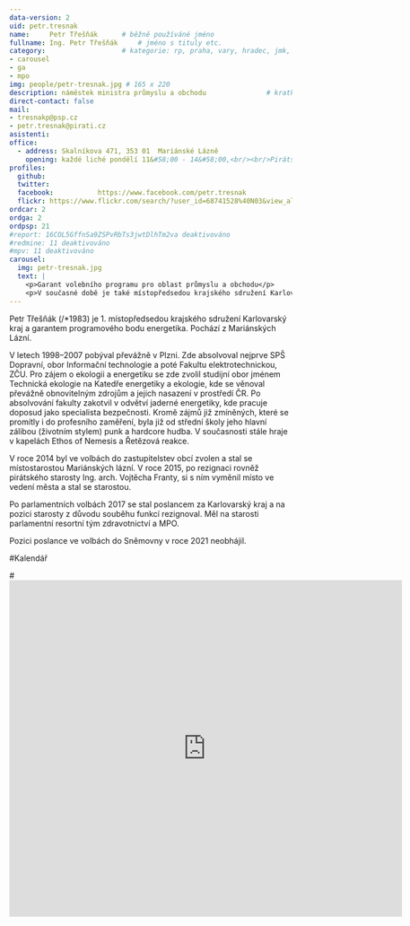 ```yaml
---
data-version: 2
uid: petr.tresnak
name:     Petr Třešňák  	# běžně používáné jméno
fullname: Ing. Petr Třešňák  	# jméno s tituly etc.
category:                 	# kategorie: rp, praha, vary, hradec, jmk, senat
- carousel
- ga
- mpo
img: people/petr-tresnak.jpg # 165 x 220
description: náměstek ministra průmyslu a obchodu            	# kratký popis, max 160 znaků
direct-contact: false
mail:
- tresnakp@psp.cz
- petr.tresnak@pirati.cz
asistenti:
office: 
  - address: Skalníkova 471, 353 01  Mariánské Lázně
    opening: každé liché pondělí 11&#58;00 - 14&#58;00,<br/><br/>Pirátské centrum v Karlových Varech<br/>každé sudé pondělí 11&#58;00 - 14&#58;00
profiles:
  github:                 
  twitter:
  facebook: 		  https://www.facebook.com/petr.tresnak		  
  flickr: https://www.flickr.com/search/?user_id=68741528%40N03&view_all=1&text=Petr_T 
ordcar: 2
ordga: 2
ordpsp: 21
#report: 16COL5GffnSa9ZSPvRbTs3jwtDlhTm2va deaktivováno
#redmine: 11 deaktivováno
#mpv: 11 deaktivováno
carousel:
  img: petr-tresnak.jpg
  text: |
    <p>Garant volebního programu pro oblast průmyslu a obchodu</p>
    <p>V současné době je také místopředsedou krajského sdružení Karlovarský kraj. Ing. Petr Třešňák je energetik v oblasti bezpečnosti jaderných elektráren, věnuje se mimo jiné obnovitelným zdrojům a jejich nasazení v prostředí ČR. Jedním z jeho úspěchů je nasazení transparentních bankovních účtů v Mariánských Lázních.</p>
---
```


Petr Třešňák (/*1983)  je 1. místopředsedou krajského sdružení Karlovarský kraj a  garantem programového bodu energetika. Pochází z Mariánských Lázní.

V letech 1998–2007 pobýval převážně v Plzni. Zde absolvoval nejprve SPŠ Dopravní, obor Informační technologie a poté Fakultu elektrotechnickou, ZČU. Pro zájem o ekologii a energetiku se zde zvolil studijní obor jménem Technická ekologie na Katedře energetiky a ekologie, kde se věnoval převážně obnovitelným zdrojům a jejich nasazení v prostředí ČR. Po absolvování fakulty zakotvil v odvětví jaderné energetiky, kde pracuje doposud jako specialista bezpečnosti. Kromě zájmů již zmíněných, které se promítly i do profesního zaměření, byla již od střední školy jeho hlavní zálibou (životním stylem) punk a hardcore hudba. V současnosti stále hraje v kapelách Ethos of Nemesis a Řetězová reakce.

V roce 2014 byl ve volbách do zastupitelstev obcí zvolen a stal se místostarostou Mariánských lázní. V roce 2015, po rezignaci rovněž pirátského starosty Ing. arch. Vojtěcha Franty, si s ním vyměnil místo ve vedení města a stal se starostou. 

Po parlamentních volbách 2017 se stal poslancem za Karlovarský kraj a na pozici starosty z důvodu souběhu funkcí rezignoval. Měl na starosti parlamentní resortní tým zdravotnictví a MPO.

Pozici poslance ve volbách do Sněmovny v roce 2021 neobhájil.

#Kalendář

#<iframe src="https://calendar.google.com/calendar/embed?height=600&amp;wkst=2&amp;bgcolor=%23FFFFFF&amp;src=j369tl2tqj69o4drlucqhbrb8g%40group.calendar.google.com&amp;color=%23865A5A&amp;src=1rrtco5ddrrsilracgc9e6csog%40group.calendar.google.com&amp;color=%235229A3&amp;ctz=Europe%2FPrague" style="border-width:0" width="700" height="600" frameborder="0" scrolling="no"></iframe>
